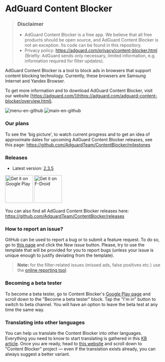 # AdGuard Content Blocker
> ### Disclaimer
> * AdGuard Content Blocker is a free app. We believe that all free products should be open source, and AdGuard Content Blocker is not an exception. Its code can be found in this repository.
> * Privacy policy: https://adguard.com/privacy/content-blocker.html (Briefly: AdGuard sends only necessary, limited information, e.g. information required for filter updates).

AdGuard Content Blocker is a tool to block ads in browsers that support content blocking technology. Currently, these browsers are Samsung Internet and Yandex Browser.

To get more information and to download AdGuard Content Blocker, visit our website [https://adguard.com/](https://adguard.com/adguard-content-blocker/overview.html).

![menu-en-github](https://cloud.githubusercontent.com/assets/8577533/18669011/84b0868c-7f41-11e6-8206-29328f06c3a8.jpg)
![main-en-github](https://cloud.githubusercontent.com/assets/8577533/18669037/a4540de2-7f41-11e6-8b12-99940484c889.jpg)

### Our plans

To see the 'big picture', to watch current progress and to get an idea of approximate dates for upcoming AdGuard Content Blocker releases, see this page: https://github.com/AdguardTeam/ContentBlocker/milestones

### Releases

 * Latest version: [2.3.5](https://github.com/AdguardTeam/ContentBlocker/releases/tag/v2.3.5)

[<img src="https://play.google.com/intl/en_us/badges/images/generic/en-play-badge.png"
      alt="Get it on Google Play"
      height="90">](https://play.google.com/store/apps/details?id=com.adguard.android.contentblocker)
[<img src="https://f-droid.org/badge/get-it-on.png"
      alt="Get it on F-Droid"
      height="90">](https://f-droid.org/packages/com.adguard.android.contentblocker/)

You can also find all AdGuard Content Blocker releases here: https://github.com/AdguardTeam/ContentBlocker/releases

### How to report an issue?

GitHub can be used to report a bug or to submit a feature request. To do so, go to [this page](https://github.com/AdguardTeam/ContentBlocker/issues) and click the *New issue* button. Please, try to use the template that will be provided for you to report bugs (unless your issue is unique enough to justify deviating from the template).

>**Note:** for the filter-related issues (missed ads, false positives etc.) use the [online reporting tool](https://reports.adguard.com/new_issue.html). 

### Becoming a beta tester

To become a beta tester, go to Content Blocker's [Google Play page](https://play.google.com/store/apps/details?id=com.adguard.android.contentblocker) and scroll down to the "Become a beta tester" block. Tap the "I'm in" button to switch to beta channel. You will have an option to leave the beta test at any time the same way.

### Translating into other languages

You can help us translate the Content Blocker into other languages. Everything you need to know to start translating is gathered in this [KB article](https://kb.adguard.com/general/adguard-translations). Once you are ready, head to [this website](https://adguard.oneskyapp.com/collaboration/) and scroll down to "Content Blocker" project — even if the translation exists already, you can always suggest a better variant.
